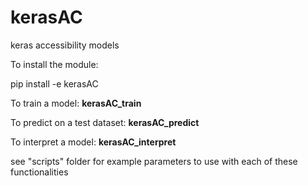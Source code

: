 # kerasAC
keras accessibility models

To install the module:

pip install -e kerasAC

To train a model: **kerasAC_train**

To predict on a test dataset: **kerasAC_predict**

To interpret a model: **kerasAC_interpret**


see "scripts" folder for example parameters to use with each of these functionalities
